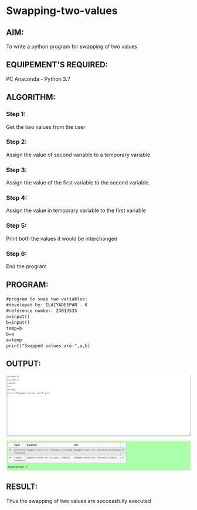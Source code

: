 # Swapping-two-values
## AIM:
To write a python program for swapping of two values
## EQUIPEMENT'S REQUIRED: 
PC
Anaconda - Python 3.7
## ALGORITHM: 
### Step 1:
Get the two values from the user
### Step 2: 
Assign the value of second variable to a temporary variable 
### Step 3: 
Assign the value of the first variable to the second variable.
### Step 4:  
Assign the value in temporary variable to the first variable
### Step 5: 
Print both the values it would be interchanged
### Step 6: 
End the program
## PROGRAM:
```
#program to swap two variables:
#developed by: ILAIYADEEPAN . K
#reference number: 23013535
a=input()
b=input()
temp=b
b=a
a=temp
print("Swapped values are:",a,b)

```
## OUTPUT:

![output](/swapoutput.png)


## RESULT:
Thus the swapping of two values are successfully executed



